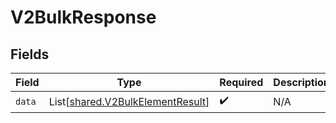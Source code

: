 # V2BulkResponse


## Fields

| Field                                                                          | Type                                                                           | Required                                                                       | Description                                                                    |
| ------------------------------------------------------------------------------ | ------------------------------------------------------------------------------ | ------------------------------------------------------------------------------ | ------------------------------------------------------------------------------ |
| `data`                                                                         | List[[shared.V2BulkElementResult](../../models/shared/v2bulkelementresult.md)] | :heavy_check_mark:                                                             | N/A                                                                            |